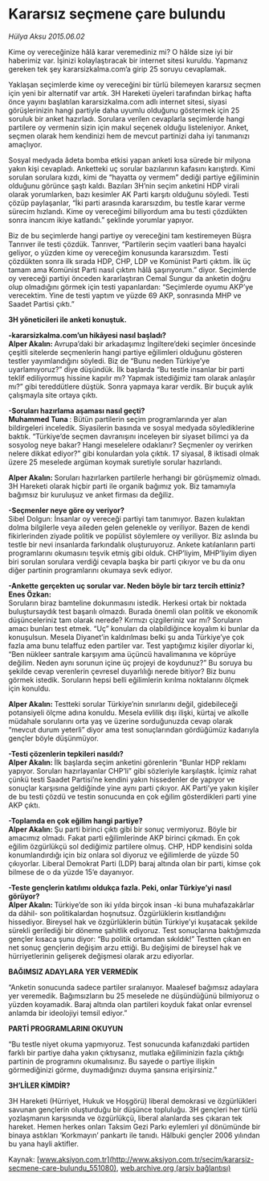 # Kararsız seçmene çare bulundu

*Hülya Aksu 2015.06.02*

<div class="pNewsDetailMainContent ctx_content" itemprop="articleBody">
 <p>
  Kime oy vereceğinize hâlâ karar veremediniz mi? O hâlde size iyi bir haberimiz var. İşinizi kolaylaştıracak bir internet sitesi kuruldu. Yapmanız gereken tek şey kararsizkalma.com’a girip 25 soruyu cevaplamak.
 </p>
 <p>
  Yaklaşan seçimlerde kime oy vereceğini bir türlü bilemeyen kararsız seçmen için yeni bir alternatif var artık. 3H Hareketi üyeleri tarafından birkaç hafta önce yayını başlatılan kararsizkalma.com adlı internet sitesi, siyasi görüşlerinizin hangi partiyle daha uyumlu olduğunu göstermek için 25 soruluk bir anket hazırladı. Sorulara verilen cevaplarla seçimlerde hangi partilere oy vermenin sizin için makul seçenek olduğu listeleniyor. Anket, seçmen olarak hem kendinizi hem de mevcut partinizi daha iyi tanımanızı amaçlıyor.
 </p>
 <p>
  Sosyal medyada âdeta bomba etkisi yapan anketi kısa sürede bir milyona yakın kişi cevapladı. Anketteki uç sorular bazılarının kafasını karıştırdı. Kimi sorulan sorulara kızdı, kimi de “hayatta oy vermem” dediği partiye eğiliminin olduğunu görünce şaştı kaldı. Bazıları 3H’nin seçim anketini HDP virali olarak yorumlarken, bazı kesimler AK Parti karşıtı olduğunu söyledi. Testi çözüp paylaşanlar, “İki parti arasında kararsızdım, bu testle karar verme sürecim hızlandı. Kime oy vereceğimi biliyordum ama bu testi çözdükten sonra inancım ikiye katlandı.” şeklinde yorumlar yapıyor.
 </p>
 <p>
  Biz de bu seçimlerde hangi partiye oy vereceğini tam kestiremeyen Büşra Tanrıver ile testi çözdük. Tanrıver, “Partilerin seçim vaatleri bana hayalci geliyor, o yüzden kime oy vereceğim konusunda kararsızdım. Testi çözdükten sonra ilk sırada HDP, CHP, LDP ve Komünist Parti çıktım. İlk üç tamam ama Komünist Parti nasıl çıktım hâlâ şaşırıyorum.” diyor. Seçimlerde oy vereceği partiyi önceden kararlaştıran Cemal Sungur da anketin doğru olup olmadığını görmek için testi yapanlardan: “Seçimlerde oyumu AKP’ye verecektim. Yine de testi yaptım ve yüzde 69 AKP, sonrasında MHP ve Saadet Partisi çıktı.”
 </p>
 <p>
  <strong>
   3H yöneticileri ile anketi konuştuk.
  </strong>
 </p>
 <p>
  <strong>
   -kararsizkalma.com’un hikâyesi nasıl başladı?
  </strong>
  <br>
   <strong>
    Alper Akalın:
   </strong>
   Avrupa’daki bir arkadaşımız İngiltere’deki seçimler öncesinde çeşitli sitelerde seçmenlerin hangi partiye eğilimleri olduğunu gösteren testler yayımlandığını söyledi. Biz de “Bunu neden Türkiye’ye uyarlamıyoruz?” diye düşündük. İlk başlarda “Bu testle insanlar bir parti teklif ediliyormuş hissine kapılır mı? Yapmak istediğimiz tam olarak anlaşılır mı?” gibi tereddütlere düştük. Sonra yapmaya karar verdik. Bir buçuk aylık çalışmayla site ortaya çıktı.
  </br>
 </p>
 <p>
  <strong>
   -Soruları hazırlama aşaması nasıl geçti?
  </strong>
  <br>
   <strong>
    Muhammed Tuna
   </strong>
   : Bütün partilerin seçim programlarında yer alan bildirgeleri inceledik. Siyasilerin basında ve sosyal medyada söylediklerine baktık. “Türkiye’de seçmen davranışını inceleyen bir siyaset bilimci ya da sosyolog neye bakar? Hangi meselelere odaklanır? Seçmenler oy verirken nelere dikkat ediyor?” gibi konulardan yola çıktık. 17 siyasal, 8 iktisadi olmak üzere 25 meselede argüman koymak suretiyle sorular hazırlandı.
  </br>
 </p>
 <p>
  <strong>
   Alper Akalın:
  </strong>
  Soruları hazırlarken partilerle herhangi bir görüşmemiz olmadı. 3H Hareketi olarak hiçbir parti ile organik bağımız yok. Biz tamamıyla bağımsız bir kuruluşuz ve anket firması da değiliz.
 </p>
 <p>
  <strong>
   -Seçmenler neye göre oy veriyor?
  </strong>
  <br>
   Sibel Dolgun: İnsanlar oy vereceği partiyi tam tanımıyor. Bazen kulaktan dolma bilgilerle veya aileden gelen gelenekle oy veriliyor. Bazen de kendi fikirlerinden ziyade politik ve popülist söylemlere oy veriliyor. Biz aslında bu testle bir nevi insanlarda farkındalık oluşturuyoruz. Ankete katılanların parti programlarını okumasını teşvik etmiş gibi olduk. CHP’liyim, MHP’liyim diyen biri sorulan sorulara verdiği cevapla başka bir parti çıkıyor ve bu da onu diğer partinin programlarını okumaya sevk ediyor.
  </br>
 </p>
 <p>
  <strong>
   -Ankette gerçekten uç sorular var. Neden böyle bir tarz tercih ettiniz?
   <br>
    Enes Özkan:
   </br>
  </strong>
  Soruların biraz bamteline dokunmasını istedik. Herkesi ortak bir noktada buluştursaydık test başarılı olmazdı. Burada önemli olan politik ve ekonomik düşünceleriniz tam olarak nerede? Kırmızı çizgileriniz var mı? Soruların amacı bunları test etmek. “Uç” konuları da olabildiğince koyalım ki bunlar da konuşulsun. Mesela Diyanet’in kaldırılması belki şu anda Türkiye’ye çok fazla ama bunu telaffuz eden partiler var. Test yaptığımız kişiler diyorlar ki, “Ben nükleer santrale karşıyım ama üçüncü havalimanına ve köprüye değilim. Neden aynı sorunun içine üç projeyi de koydunuz?” Bu soruya bu şekilde cevap verenlerin çevresel duyarlılığı nerede bitiyor? Biz bunu görmek istedik. Soruların hepsi belli eğilimlerin kırılma noktalarını ölçmek için konuldu.
 </p>
 <p>
  <strong>
   Alper Akalın:
  </strong>
  Testteki sorular Türkiye’nin sınırlarını değil, gidebileceği potansiyeli ölçme adına konuldu. Mesela evlilik dışı ilişki, kürtaj ve alkolle müdahale sorularını orta yaş ve üzerine sorduğunuzda cevap olarak “mevcut durum yeterli” diyor ama test sonuçlarından gördüğümüz kadarıyla gençler böyle düşünmüyor.
 </p>
 <p>
  <strong>
   -Testi çözenlerin tepkileri nasıldı?
   <br/>
   Alper Akalın:
  </strong>
  İlk başlarda seçim anketini görenlerin “Bunlar HDP reklamı yapıyor. Soruları hazırlayanlar CHP’li” gibi sözleriyle karşılaştık. İçimiz rahat çünkü testi Saadet Partisi’ne kendini yakın hissedenler de yapıyor ve sonuçlar karşısına geldiğinde yine aynı parti çıkıyor. AK Parti’ye yakın kişiler de bu testi çözdü ve testin sonucunda en çok eğilim gösterdikleri parti yine AKP çıktı.
 </p>
 <p>
  <strong>
   -Toplamda en çok eğilim hangi partiye?
   <br/>
   Alper Akalın:
  </strong>
  Şu parti birinci çıktı gibi bir sonuç vermiyoruz. Böyle bir amacımız olmadı. Fakat parti eğilimlerinde AKP birinci çıkmadı. En çok eğilim özgürlükçü sol dediğimiz partilere olmuş. CHP, HDP kendisini solda konumlandırdığı için biz onlara sol diyoruz ve eğilimlerde de yüzde 50 çıkıyorlar. Liberal Demokrat Parti (LDP) baraj altında olan bir parti, kimse çok bilmese de o da yüzde 15’e dayanıyor.
 </p>
 <p>
  <strong>
   -Teste gençlerin katılımı oldukça fazla. Peki, onlar Türkiye’yi nasıl görüyor?
   <br/>
   Alper Akalın:
  </strong>
  Türkiye’de son iki yılda birçok insan -ki buna muhafazakârlar da dâhil- son politikalardan hoşnutsuz. Özgürlüklerin kısıtlandığını hissediyor. Bireysel hak ve özgürlüklerin bütün Türkiye’yi kuşatacak şekilde sürekli gerilediği bir döneme şahitlik ediyoruz. Test sonuçlarına baktığımızda gençler kısaca şunu diyor: “Bu politik ortamdan sıkıldık!” Testten çıkan en net sonuç gençlerin değişim arzu ettiği. Bu değişimi de bireysel hak ve hürriyetlerinin gelişerek değişmesi olarak arzu ediyorlar.
 </p>
 <p>
  <strong>
   BAĞIMSIZ ADAYLARA YER VERMEDİK
  </strong>
 </p>
 <p>
  “Anketin sonucunda sadece partiler sıralanıyor. Maalesef bağımsız adaylara yer veremedik. Bağımsızların bu 25 meselede ne düşündüğünü bilmiyoruz o yüzden koyamadık. Baraj altında olan partileri koyduk fakat onlar evrensel anlamda bir ideolojiyi temsil ediyor.”
 </p>
 <p>
  <strong>
   PARTİ PROGRAMLARINI OKUYUN
  </strong>
 </p>
 <p>
  “Bu testle niyet okuma yapmıyoruz. Test sonucunda kafanızdaki partiden farklı bir partiye daha yakın çıktıysanız, mutlaka eğiliminizin fazla çıktığı partinin de programını okumalısınız. Bu sayede o partiye ilişkin görmediğinizi görme, duymadığınızı duyma şansına erişirsiniz.”
 </p>
 <p>
  <strong>
   3H’LİLER KİMDİR?
  </strong>
 </p>
 <p>
  3H Hareketi (Hürriyet, Hukuk ve Hoşgörü) liberal demokrasi ve özgürlükleri savunan gençlerin oluşturduğu bir düşünce topluluğu. 3H gençleri her türlü yozlaşmanın karşısında ve özgürlükçü, liberal alanlarda ses çıkaran tek hareket. Hemen herkes onları Taksim Gezi Parkı eylemleri yıl dönümünde bir binaya astıkları ‘Korkmayın’ pankartı ile tanıdı. Hâlbuki gençler 2006 yılından bu yana hayli aktifler.
 </p>
</div>


Kaynak: [www.aksiyon.com.tr](http://www.aksiyon.com.tr/secim/kararsiz-secmene-care-bulundu_551080), [web.archive.org (arşiv bağlantısı)](http://web.archive.org/web/20151217133246/http://www.aksiyon.com.tr/secim/kararsiz-secmene-care-bulundu_551080)
